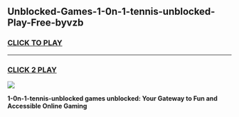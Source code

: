
## Unblocked-Games-1-0n-1-tennis-unblocked-Play-Free-byvzb
<h3>
<a href="https://premium76.site?title=1-0n-1-tennis-unblocked&ref=19M">CLICK TO PLAY</a></h3>
<hr>

<h3>
<a href="https://premium76.site?title=1-0n-1-tennis-unblocked&ref=19M">CLICK 2 PLAY</a>
  
</h3>

<a href="https://premium76.site?title=1-0n-1-tennis-unblocked&ref=19M"><img src="https://clearcache.store/games.png"></a>


**1-0n-1-tennis-unblocked games unblocked: Your Gateway to Fun and Accessible Online Gaming**
